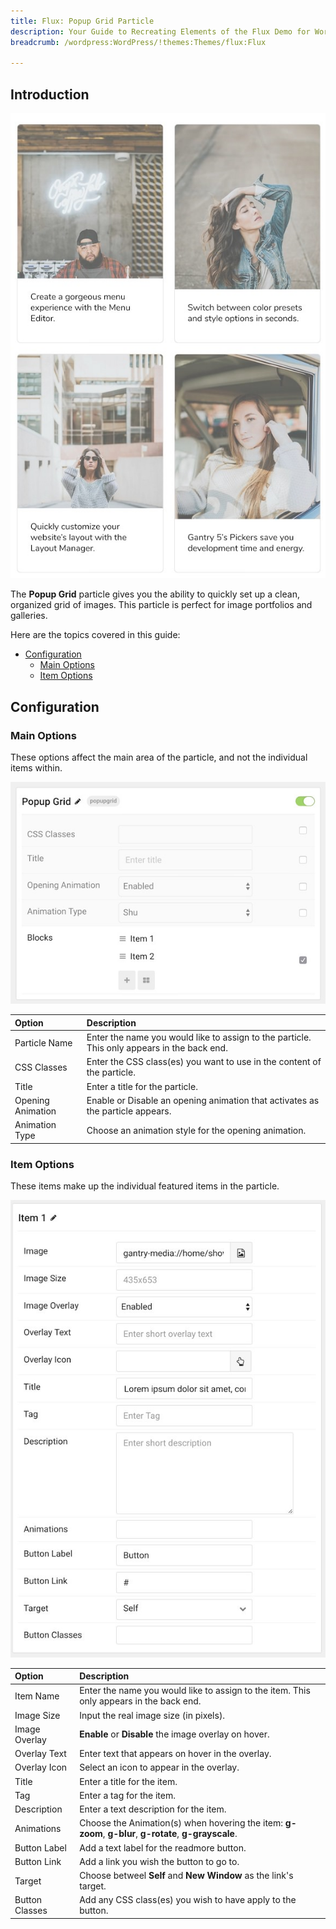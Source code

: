 ```yaml
---
title: Flux: Popup Grid Particle
description: Your Guide to Recreating Elements of the Flux Demo for WordPress
breadcrumb: /wordpress:WordPress/!themes:Themes/flux:Flux

---
```


## Introduction

![](assets/particle_popupgrid1.jpeg)

The **Popup Grid** particle gives you the ability to quickly set up a clean, organized grid of images. This particle is perfect for image portfolios and galleries. 

Here are the topics covered in this guide:

* [Configuration](#configuration)
    - [Main Options](#main-options)
    - [Item Options](#item-options)

## Configuration

### Main Options 

These options affect the main area of the particle, and not the individual items within.

![](assets/particle_popupgrid2.jpeg)

| Option            | Description                                                                                 |
| :-----            | :-----                                                                                      |
| Particle Name     | Enter the name you would like to assign to the particle. This only appears in the back end. |
| CSS Classes       | Enter the CSS class(es) you want to use in the content of the particle.                     |
| Title             | Enter a title for the particle.                                                             |
| Opening Animation | Enable or Disable an opening animation that activates as the particle appears.              |
| Animation Type    | Choose an animation style for the opening animation.                                        |


### Item Options

These items make up the individual featured items in the particle.

![](assets/particle_popupgrid3.jpeg)

| Option         | Description                                                                                            |
| :-----         | :-----                                                                                                 |
| Item Name      | Enter the name you would like to assign to the item. This only appears in the back end.                |
| Image Size     | Input the real image size (in pixels).                                                                 |
| Image Overlay  | **Enable** or **Disable** the image overlay on hover.                                                  |
| Overlay Text   | Enter text that appears on hover in the overlay.                                                       |
| Overlay Icon   | Select an icon to appear in the overlay.                                                               |
| Title          | Enter a title for the item.                                                                            |
| Tag            | Enter a tag for the item.                                                                              |
| Description    | Enter a text description for the item.                                                                 |
| Animations     | Choose the Animation(s) when hovering the item: **g-zoom**, **g-blur**, **g-rotate**, **g-grayscale**. |
| Button Label   | Add a text label for the readmore button.                                                              |
| Button Link    | Add a link you wish the button to go to.                                                               |
| Target         | Choose betweel **Self** and **New Window** as the link's target.                                       |
| Button Classes | Add any CSS class(es) you wish to have apply to the button.                                            |



